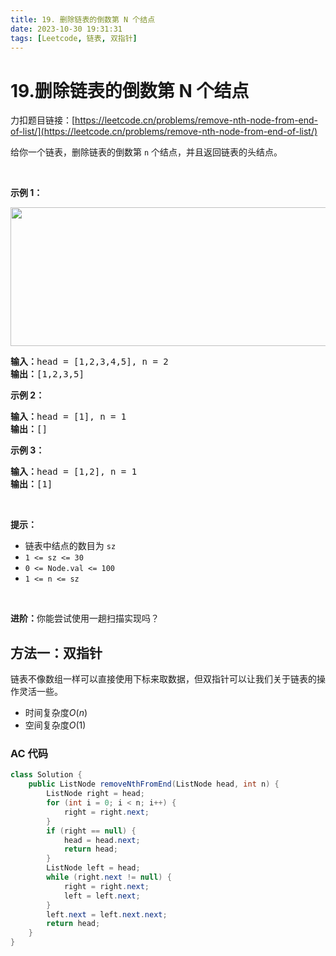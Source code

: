```yaml
---
title: 19. 删除链表的倒数第 N 个结点
date: 2023-10-30 19:31:31
tags: [Leetcode, 链表, 双指针]
---
```


# 19.删除链表的倒数第 N 个结点

力扣题目链接：[https://leetcode.cn/problems/remove-nth-node-from-end-of-list/](https://leetcode.cn/problems/remove-nth-node-from-end-of-list/)

<p>给你一个链表，删除链表的倒数第&nbsp;<code>n</code><em>&nbsp;</em>个结点，并且返回链表的头结点。</p>

<p>&nbsp;</p>

<p><strong>示例 1：</strong></p>
<img alt="" src="https://assets.leetcode.com/uploads/2020/10/03/remove_ex1.jpg" style="width: 542px; height: 222px;" />
<pre>
<strong>输入：</strong>head = [1,2,3,4,5], n = 2
<strong>输出：</strong>[1,2,3,5]
</pre>

<p><strong>示例 2：</strong></p>

<pre>
<strong>输入：</strong>head = [1], n = 1
<strong>输出：</strong>[]
</pre>

<p><strong>示例 3：</strong></p>

<pre>
<strong>输入：</strong>head = [1,2], n = 1
<strong>输出：</strong>[1]
</pre>

<p>&nbsp;</p>

<p><strong>提示：</strong></p>

<ul>
	<li>链表中结点的数目为 <code>sz</code></li>
	<li><code>1 &lt;= sz &lt;= 30</code></li>
	<li><code>0 &lt;= Node.val &lt;= 100</code></li>
	<li><code>1 &lt;= n &lt;= sz</code></li>
</ul>

<p>&nbsp;</p>

<p><strong>进阶：</strong>你能尝试使用一趟扫描实现吗？</p>

## 方法一：双指针

链表不像数组一样可以直接使用下标来取数据，但双指针可以让我们关于链表的操作灵活一些。

- 时间复杂度$O(n)$
- 空间复杂度$O(1)$

### AC 代码

```java
class Solution {
    public ListNode removeNthFromEnd(ListNode head, int n) {
        ListNode right = head;
        for (int i = 0; i < n; i++) {
            right = right.next;
        }
        if (right == null) {
            head = head.next;
            return head;
        }
        ListNode left = head;
        while (right.next != null) {
            right = right.next;
            left = left.next;
        }
        left.next = left.next.next;
        return head;
    }
}
```
